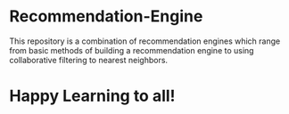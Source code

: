 # Recommendation-Engine
This repository is a combination of recommendation engines which range from basic methods of building a recommendation engine to using collaborative filtering to nearest neighbors. 
# Happy Learning to all!
